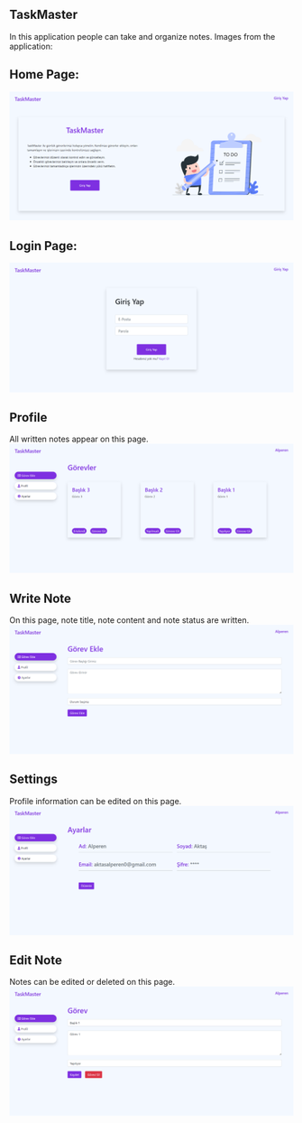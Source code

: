 ## TaskMaster
In this application people can take and organize notes. Images from the application:

## Home Page:
![homePage](https://github.com/AlperenAktas05/TaskMaster/blob/master/public/img/t1.png)

## Login Page:
![loginPage](https://github.com/AlperenAktas05/TaskMaster/blob/master/public/img/t2.png)

## Profile
All written notes appear on this page.
![profile](https://github.com/AlperenAktas05/TaskMaster/blob/master/public/img/t3.png)

## Write Note
On this page, note title, note content and note status are written.
![writeNote](https://github.com/AlperenAktas05/TaskMaster/blob/master/public/img/t4.png)

## Settings
Profile information can be edited on this page.
![settings](https://github.com/AlperenAktas05/TaskMaster/blob/master/public/img/t5.png)

## Edit Note
Notes can be edited or deleted on this page.
![editNote](https://github.com/AlperenAktas05/TaskMaster/blob/master/public/img/t6.png)
